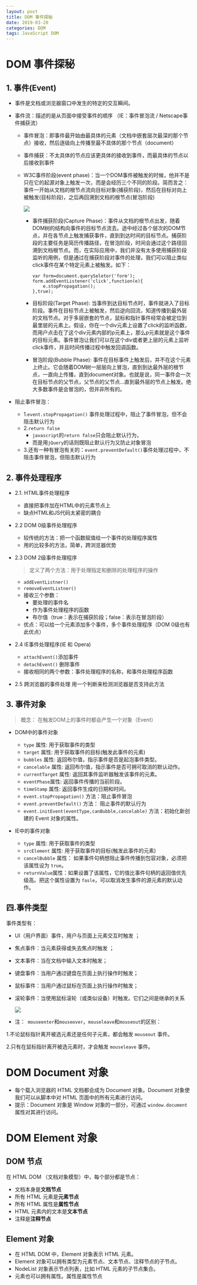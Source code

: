 ```yaml
---
layout: post
title: DOM 事件探秘
date: 2019-03-20
categories: DOM
tags: JavaScript DOM
---
```


# DOM 事件探秘
## 1. 事件(Event)
* 事件是文档或浏览器窗口中发生的特定的交互瞬间。
* 事件流：描述的是从页面中接受事件的顺序 （IE：事件冒泡流 / Netscape事件捕获流）
	* 事件冒泡：即事件最开始由最具体的元素（文档中嵌套层次最深的那个节点）接收，然后逐级向上传播至最不具体的那个节点（document）
	* 事件捕获：不太具体的节点应该更具体的接收到事件，而最具体的节点以后接收到事件  
	* W3C事件阶段(event phase)：当一个DOM事件被触发的时候，他并不是只在它的起源对象上触发一次，而是会经历三个不同的阶段。简而言之：事件一开始从文档的根节点流向目标对象(捕获阶段)，然后在目标对向上被触发(目标阶段)，之后再回溯到文档的根节点(冒泡阶段)

		![](/img/DOM-1.png)

		* 事件捕获阶段(Capture Phase)：事件从文档的根节点出发，随着DOM树的结构向事件的目标节点流去。途中经过各个层次的DOM节点，并在各节点上触发捕获事件，直到到达时间的目标节点。捕获阶段的主要任务是简历传播路径，在冒泡阶段，时间会通过这个路径回溯到文档根节点。而，在实际应用中，我们并没有太多使用捕获阶段监听的用例，但是通过在捕获阶段对事件的处理，我们可以阻止类似click事件在某个特定元素上被触发。如下：

			```
			var form=document.querySeletor('form');
			form.addEventListener('click',function(e){
				e.stopPropagation();
			},true);
			```
		
		* 目标阶段(Target Phase): 当事件到达目标节点时，事件就进入了目标阶段。事件在目标节点上被触发，然后逆向回流，知道传播到最外层的文档节点。对于多层嵌套的节点，鼠标和指针事件经常会被定位到最里层的元素上。假设，你在一个div元素上设置了click的监听函数，而用户点击在了这个div元素内部的p元素上，那么p元素就是这个事件的目标元素。事件冒泡让我们可以在这个div或者更上层的元素上监听click事件，并且时间传播过程中触发回调函数。
		* 冒泡阶段(Bubble Phase): 事件在目标事件上触发后，并不在这个元素上终止。它会随着DOM树一层层向上冒泡，直到到达最外层的根节点，一直向上传播，直到document对象。也就是说，同一事件会一次在目标节点的父节点，父节点的父节点...直到最外层的节点上触发。绝大多数事件是会冒泡的，但并非所有的。

* 阻止事件冒泡：
	* 1.`event.stopPropagation()`  事件处理过程中，阻止了事件冒泡，但不会阻击默认行为
	* 2.`return false`
		* `javascript`的`return false`只会阻止默认行为，
		* 而是用`jQuery`的话则既阻止默认行为又防止对象冒泡
	* 3.还有一种有冒泡有关的：`event.preventDefault()`事件处理过程中，不阻击事件冒泡，但阻击默认行为

## 2. 事件处理程序
* 2.1. HTML事件处理程序
	* 直接把事件加在HTML中的元素节点上
	* 缺点HTML和JS代码太紧密的耦合	 
* 2.2 DOM 0级事件处理程序
	* 较传统的方法：把一个函数赋值给一个事件的处理程序属性
	* 用的比较多的方法，简单，跨浏览器优势 
* 2.3 DOM 2级事件处理程序

	> 定义了两个方法：用于处理指定和删除的处理程序的操作
	
	* `addEventListner()`
	* `removeEventListner()`
	* 接收三个参数：
		* 要处理的事件名
		* 作为事件处理程序的函数
		* 布尔值（true：表示在捕获阶段；false：表示在冒泡阶段） 
	* 优点：可以给一个元素添加多个事件，多个事件处理程序（DOM 0级也有此优点）

* 2.4 IE事件处理程序(IE 和 Opera)
	* `attachEvent()`添加事件
	* `detachEvent()` 删除事件
	* 接收相同的两个参数：事件处理程序的名称，和事件处理程序函数

* 2.5 跨浏览器的事件处理
	用一个判断来检测浏览器是否支持此方法
	
## 3. 事件对象
> 概念： 在触发DOM上的事件时都会产生一个对象（Event）
 
* DOM中的事件对象
	*  `type` 属性: 用于获取事件的类型
	*  `target` 属性: 用于获取事件的目标(触发此事件的元素)
	*  `bubbles` 属性: 返回布尔值，指示事件是否是起泡事件类型。
	*  `cancelable` 属性: 返回布尔值，指示事件是否可拥可取消的默认动作。
	*  `currentTarget` 属性: 返回其事件监听器触发该事件的元素。
	*  `eventPhase`属性:	返回事件传播的当前阶段。
	*  `timeStamp` 属性:	返回事件生成的日期和时间。
	*  `event.stopPropagation()` 方法：阻止事件冒泡
	*  `event.preventDefault()` 方法： 阻止事件的默认行为
	*  `event.initEvent(eventType,canBubble,cancelable)` 方法：初始化新创建的 Event 对象的属性。

* IE中的事件对象
	*  `type` 属性: 用于获取事件的类型
	*  `srcElement` 属性: 用于获取事件的目标(触发此事件的元素)
	*  `cancelBubble` 属性：	如果事件句柄想阻止事件传播到包容对象，必须把该属性设为 `true`。
	*  `returnValue`属性：如果设置了该属性，它的值比事件句柄的返回值优先级高。把这个属性设置为 `fasle`，可以取消发生事件的源元素的默认动作。

## 四.事件类型

事件类型有：

* UI（用户界面）事件，用户与页面上元素交互时触发 ；
* 焦点事件：当元素获得或失去焦点时触发 ； 
* 文本事件：当在文档中输入文本时触发；
* 键盘事件：当用户通过键盘在页面上执行操作时触发；
* 鼠标事件：当用户通过鼠标在页面上执行操作时触发；
* 滚轮事件：当使用鼠标滚轮（或类似设备）时触发。它们之间是继承的关系

	![](/img/DOM-2.jpg)

* 注：` mouseenter`和`mouseover`，`mouseleave`和`mouseout`的区别：

1.不论鼠标指针离开被选元素还是任何子元素，都会触发 `mouseout` 事件。

2.只有在鼠标指针离开被选元素时，才会触发 `mouseleave` 事件。

# DOM Document 对象
* 每个载入浏览器的 HTML 文档都会成为 Document 对象。Document 对象使我们可以从脚本中对 HTML 页面中的所有元素进行访问。
* 提示：Document 对象是 Window 对象的一部分，可通过 `window.document` 属性对其进行访问。

# DOM Element 对象
##  DOM 节点
在 HTML DOM （文档对象模型）中，每个部分都是节点：

* 文档本身是**文档节点**
* 所有 HTML 元素是**元素节点**
* 所有 HTML 属性是**属性节点**
* HTML 元素内的文本是**文本节点**
* 注释是**注释节点**

## Element 对象
* 在 HTML DOM 中，Element 对象表示 HTML 元素。
* Element 对象可以拥有类型为元素节点、文本节点、注释节点的子节点。
* NodeList 对象表示节点列表，比如 HTML 元素的子节点集合。
* 元素也可以拥有属性。属性是属性节点


	
	